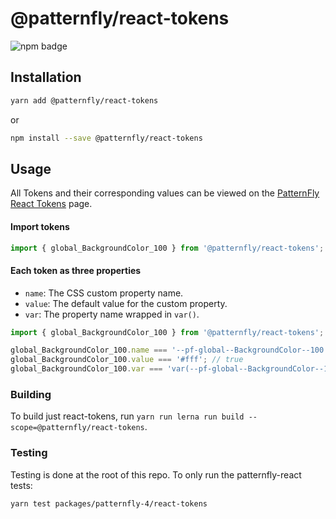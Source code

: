 # @patternfly/react-tokens

![npm badge](https://img.shields.io/npm/v/@patternfly/react-tokens.svg?style=for-the-badge)

## Installation

```bash
yarn add @patternfly/react-tokens
```

or

```bash
npm install --save @patternfly/react-tokens
```

## Usage

All Tokens and their corresponding values can be viewed on the
[PatternFly React Tokens][token-page] page.

#### Import tokens

```js
import { global_BackgroundColor_100 } from '@patternfly/react-tokens';
```

#### Each token as three properties

- `name`: The CSS custom property name.
- `value`: The default value for the custom property.
- `var`: The property name wrapped in `var()`.

```js
import { global_BackgroundColor_100 } from '@patternfly/react-tokens';

global_BackgroundColor_100.name === '--pf-global--BackgroundColor--100'; //true
global_BackgroundColor_100.value === '#fff'; // true
global_BackgroundColor_100.var === 'var(--pf-global--BackgroundColor--100)'; //true
```

### Building

To build just react-tokens, run `yarn run lerna run build --scope=@patternfly/react-tokens`.

### Testing

Testing is done at the root of this repo. To only run the patternfly-react tests:

```
yarn test packages/patternfly-4/react-tokens
```


[token-page]: https://patternfly-react.surge.sh/patternfly-4/tokens/Global%20CSS%20variables/
